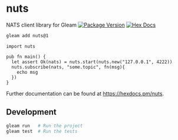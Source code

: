 # nuts
NATS client library for Gleam
[![Package Version](https://img.shields.io/hexpm/v/nuts)](https://hex.pm/packages/nuts)
[![Hex Docs](https://img.shields.io/badge/hex-docs-ffaff3)](https://hexdocs.pm/nuts/)

```sh
gleam add nuts@1
```
```gleam
import nuts

pub fn main() {
  let assert Ok(nats) = nuts.start(nuts.new("127.0.0.1", 4222))
  nuts.subscribe(nats, "some.topic", fn(msg){
    echo msg
  })
}
```

Further documentation can be found at <https://hexdocs.pm/nuts>.

## Development

```sh
gleam run   # Run the project
gleam test  # Run the tests
```
